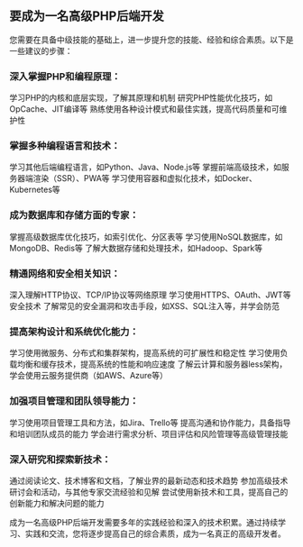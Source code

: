 ## 要成为一名高级PHP后端开发

您需要在具备中级技能的基础上，进一步提升您的技能、经验和综合素质。以下是一些建议的步骤：

### 深入掌握PHP和编程原理：
学习PHP的内核和底层实现，了解其原理和机制
研究PHP性能优化技巧，如OpCache、JIT编译等
熟练使用各种设计模式和最佳实践，提高代码质量和可维护性

### 掌握多种编程语言和技术：
学习其他后端编程语言，如Python、Java、Node.js等
掌握前端高级技术，如服务器端渲染（SSR）、PWA等
学习使用容器和虚拟化技术，如Docker、Kubernetes等

### 成为数据库和存储方面的专家：
掌握高级数据库优化技巧，如索引优化、分区表等
学习使用NoSQL数据库，如MongoDB、Redis等
了解大数据存储和处理技术，如Hadoop、Spark等

### 精通网络和安全相关知识：
深入理解HTTP协议、TCP/IP协议等网络原理
学习使用HTTPS、OAuth、JWT等安全技术
了解常见的安全漏洞和攻击手段，如XSS、SQL注入等，并学会防范

### 提高架构设计和系统优化能力：
学习使用微服务、分布式和集群架构，提高系统的可扩展性和稳定性
学习使用负载均衡和缓存技术，提高系统的性能和响应速度
了解云计算和服务器less架构，学会使用云服务提供商（如AWS、Azure等）

### 加强项目管理和团队领导能力：
学习使用项目管理工具和方法，如Jira、Trello等
提高沟通和协作能力，具备指导和培训团队成员的能力
学会进行需求分析、项目评估和风险管理等高级管理技能

### 深入研究和探索新技术：
通过阅读论文、技术博客和文档，了解业界的最新动态和技术趋势
参加高级技术研讨会和活动，与其他专家交流经验和见解
尝试使用新技术和工具，提高自己的创新能力和解决问题的能力


成为一名高级PHP后端开发需要多年的实践经验和深入的技术积累。通过持续学习、实践和交流，您将逐步提高自己的综合素质，成为一名真正的高级开发者。